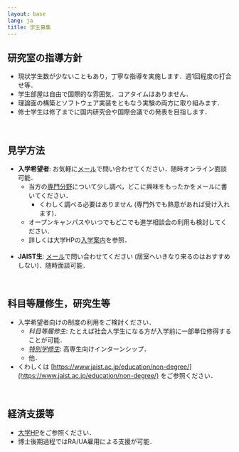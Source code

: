 ```yaml
---
layout: base
lang: ja
title: 学生募集
---
```


## 研究室の指導方針

- 現状学生数が少ないこともあり，丁寧な指導を実施します．週1回程度の打合せ等．
- 学生部屋は自由で国際的な雰囲気．コアタイムはありません．
- 理論面の構築とソフトウェア実装をともなう実験の両方に取り組みます．
- 修士学生は修了までに国内研究会や国際会議での発表を目指します．

<br />

## 見学方法

- **入学希望者**: お気軽に[メール](mailto:dsksh@jaist.ac.jp)で問い合わせてください．随時オンライン面談可能．
    - 当方の[専門分野](./index.html#research-ja)について少し調べ，どこに興味をもったかをメールに書いてください．
        - くわしく調べる必要はありません (専門外でも熱意があれば受け入れます)．
    - オープンキャンパスやいつでもどこでも進学相談会の利用も検討してください．
    - 詳しくは大学HPの[入学案内](https://www.jaist.ac.jp/admissions/)を参照．<br /><br />
- **JAIST生**: [メール](mailto:dsksh@jaist.ac.jp)で問い合わせてください (居室へいきなり来るのはおすすめしない)．随時面談可能．

<br />

## 科目等履修生，研究生等

- 入学希望者向けの制度の利用をご検討ください．
    - *科目等履修生*: たとえば社会人学生になる方が入学前に一部単位修得することが可能．
    - [*特別学修生*](https://www.jaist.ac.jp/education/non-degree/internship.html): 高専生向けインターンシップ．
    - 他．
- くわしくは [https://www.jaist.ac.jp/education/non-degree/](https://www.jaist.ac.jp/education/non-degree/) をご参照ください．

<br />

## 経済支援等

- [大学HP](https://www.jaist.ac.jp/studentlife/support/scholarships.html)をご参照ください．
- 博士後期過程ではRA/UA雇用による支援が可能．

<!-- EOF -->
